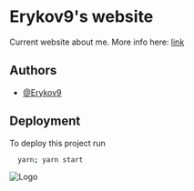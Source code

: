 # Erykov9's website

Current website about me. More info here: [link](https://erykov9-portfolio.onrender.com/)

## Authors

- [@Erykov9](https://www.github.com/Erykov9)


## Deployment

To deploy this project run

```bash
  yarn; yarn start
```


![Logo](https://i.ibb.co/jZ3DwHq/erykv2.png)
